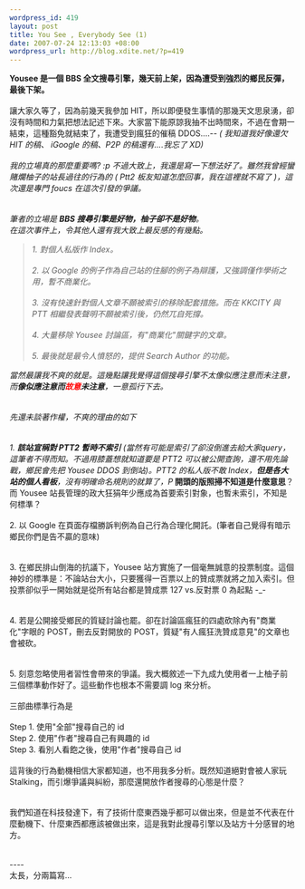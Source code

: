 ```yaml
--- 
wordpress_id: 419
layout: post
title: You See , Everybody See (1)
date: 2007-07-24 12:13:03 +08:00
wordpress_url: http://blog.xdite.net/?p=419
---
```


<strong>Yousee 是一個 BBS 全文搜尋引擎，幾天前上架，因為遭受到強烈的鄉民反彈，最後下架。</strong><br/><br/>讓大家久等了，因為前幾天我參加 HIT，所以即便發生事情的那幾天文思泉湧，卻沒有時間和力氣把想法記述下來。大家當下能原諒我抽不出時間來，不過在會期一結束，這種豁免就結束了，我遭受到瘋狂的催稿 DDOS....-_- ( 我知道我好像還欠 HIT 的稿、 iGoogle 的稿、P2P 的稿還有....我忘了 XD)<br/><br/>我的立場真的那麼重要嗎? :p 不過大致上，我還是寫一下想法好了。雖然我曾經蠻賭爛柚子的站長過往的行為的 ( Ptt2 板友知道怎麼回事，我在這裡就不寫了 )，這次還是專門 foucs 在這次引發的爭議。<br/><br/><br/>筆者的立場是 <strong>BBS 搜尋引擎是好物，柚子卻不是好物</strong>。<br/>在這次事件上，令其他人還有我大致上最反感的有幾點。<br/><blockquote>1. 對個人私版作 Index。<br/><br/>2. 以 Google 的例子作為自己站的住腳的例子為辯護，又強調僅作學術之用，暫不商業化。<br/><br/>3. 沒有快速針對個人文章不願被索引的移除配套措施。而在 KKCITY 與 PTT 相繼發表聲明不願被索引後，仍然兀自死撐。<br/><br/>4. 大量移除 Yousee 討論區，有"商業化"關鍵字的文章。<br/><br/>5. 最後就是最令人憤怒的，提供 Search Author 的功能。</blockquote>
當然最讓我不爽的就是。這幾點讓我覺得這個搜尋引擎不太像似應注意而未注意，而<strong>像似應注意而<span style="COLOR: #ff0000">故意</span>未注意</strong>，一意孤行下去。<br/><br/><br/>先還未談著作權，不爽的理由的如下<br/><br/><br/>1. <strong>該站宣稱對 PTT2 暫時不索引</strong> (當然有可能是索引了卻沒倒進去給大家query，這筆者不得而知。不過用膝蓋想就知道要是 PTT2 可以被公開查詢，還不用先論戰，鄉民會先把 Yousee DDOS 到倒站)。PTT2 的私人版不敢 Index，<strong>但是各大站的個人看板</strong>，沒有明確命名規則的就算了，P<strong>_ 開頭的版照掃不知道是什麼意思</strong>？而 Yousee 站長管理的政大狂狷年少應成為首要索引對象，也暫未索引，不知是何標準？<br/><br/>2. 以 Google 在頁面存檔勝訴判例為自己行為合理化開託。(筆者自己覺得有暗示鄉民你們是告不贏的意味)<br/><br/><br/>3. 在鄉民排山倒海的抗議下，Yousee 站方實施了一個毫無誠意的投票制度。這個神妙的標準是：不論站台大小，只要獲得一百票以上的贊成票就將之加入索引。但投票卻似乎一開始就是從所有站台都是贊成票 127 vs.反對票 0 為起點 -_-<br/><br/><br/>4. 若是公開接受鄉民的質疑討論也罷。卻在討論區瘋狂的四處砍除內有"商業化"字眼的 POST，刪去反對開放的 POST，質疑"有人瘋狂洗贊成意見"的文章也會被砍。<br/><br/><br/>5. 刻意忽略使用者習性會帶來的爭議。我大概敘述一下九成九使用者一上柚子前三個標準動作好了。這些動作也根本不需要調 log 來分析。<br/><br/>三部曲標準行為是<br/><br/>Step 1. 使用"全部"搜尋自己的 id<br/>Step 2. 使用"作者"搜尋自己有興趣的 id<br/>Step 3. 看別人看飽之後，使用"作者"搜尋自己 id<br/><br/>這背後的行為動機相信大家都知道，也不用我多分析。既然知道絕對會被人家玩 Stalking，而引爆爭議與糾紛，那麼還開放作者搜尋的心態是什麼？<br/><br/><br/>我們知道在科技發達下，有了技術什麼東西幾乎都可以做出來，但是並不代表在什麼動機下、什麼東西都應該被做出來，這是我對此搜尋引擎以及站方十分感冒的地方。<br/><br/><br/>----<br/>太長，分兩篇寫...<br/><br/>
